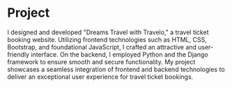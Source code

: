 # Project
 I designed and developed "Dreams Travel with Travelo," a travel ticket booking website. Utilizing frontend technologies such as HTML, CSS, Bootstrap, and foundational JavaScript, I crafted an attractive and user-friendly interface. On the backend, I employed Python and the Django framework to ensure smooth and secure functionality. My project showcases a seamless integration of frontend and backend technologies to deliver an exceptional user experience for travel ticket bookings.
